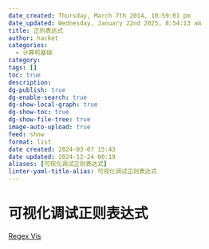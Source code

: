 ```yaml
---
date_created: Thursday, March 7th 2014, 10:59:01 pm
date_updated: Wednesday, January 22nd 2025, 8:54:13 am
title: 正则表达式
author: hacket
categories:
  - 计算机基础
category: 
tags: []
toc: true
description: 
dg-publish: true
dg-enable-search: true
dg-show-local-graph: true
dg-show-toc: true
dg-show-file-tree: true
image-auto-upload: true
feed: show
format: list
date created: 2024-03-07 15:43
date updated: 2024-12-24 00:19
aliases: [可视化调试正则表达式]
linter-yaml-title-alias: 可视化调试正则表达式
---
```


# 可视化调试正则表达式

[Regex Vis](https://regex-vis.com/)
